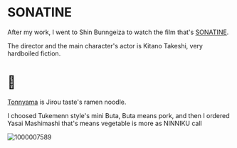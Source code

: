 # SONATINE
After my work, I went to Shin Bunngeiza to watch the film that's [SONATINE](https://m.imdb.com/title/tt0108188/).

The director and the main character's actor is Kitano Takeshi, very hardboiled fiction.

# 🍜
[Tonnyama](https://maps.app.goo.gl/AYwScBCLH42JYDwg6) is Jirou taste's ramen noodle.

I choosed Tukemenn style's mini Buta, Buta means pork, and then I ordered Yasai Mashimashi that's means vegetable is more as NINNIKU call

![1000007589](https://github.com/user-attachments/assets/79f065ab-0c2b-482d-9993-ed149e7a4ae8)
